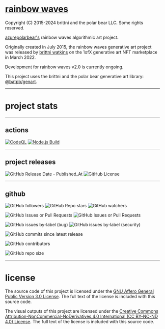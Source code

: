 # [rainbow waves](https://azurepolarbear.github.io/rainbow-waves/)

Copyright (C) 2015-2024 brittni and the polar bear LLC. Some rights reserved.

[azurepolarbear's](https://github.com/azurepolarbear) rainbow waves algorithmic art project.

Originally created in July 2015, the rainbow waves generative art project
was released by [brittni watkins](https://github.com/blwatkins) on the 1ofX
generative art NFT marketplace in March 2022.

Development for rainbow waves v2.0 is currently ongoing.

This project uses the brittni and the polar bear generative art
library: [@batpb/genart](https://www.npmjs.com/package/@batpb/genart).

----

# project stats

----

## actions

[![CodeQL](https://github.com/brittni-and-the-polar-bear/rainbow-waves/actions/workflows/codeql.yml/badge.svg)](https://github.com/brittni-and-the-polar-bear/rainbow-waves/actions/workflows/codeql.yml)
[![Node.js Build](https://github.com/brittni-and-the-polar-bear/rainbow-waves/actions/workflows/node-js.yml/badge.svg)](https://github.com/brittni-and-the-polar-bear/rainbow-waves/actions/workflows/node-js.yml)

----

## project releases

![GitHub Release Date - Published_At](https://img.shields.io/github/release-date/brittni-and-the-polar-bear/rainbow-waves)
![GitHub License](https://img.shields.io/github/license/brittni-and-the-polar-bear/rainbow-waves)

----

## github

![GitHub followers](https://img.shields.io/github/followers/brittni-and-the-polar-bear)
![GitHub Repo stars](https://img.shields.io/github/stars/brittni-and-the-polar-bear/rainbow-waves)
![GitHub watchers](https://img.shields.io/github/watchers/brittni-and-the-polar-bear/rainbow-waves)

![GitHub Issues or Pull Requests](https://img.shields.io/github/issues/brittni-and-the-polar-bear/rainbow-waves)
![GitHub Issues or Pull Requests](https://img.shields.io/github/issues-pr/brittni-and-the-polar-bear/rainbow-waves)

![GitHub issues by-label (bug)](https://img.shields.io/github/issues/brittni-and-the-polar-bear/rainbow-waves/bug?color=red)
![GitHub issues by-label (security)](https://img.shields.io/github/issues/brittni-and-the-polar-bear/rainbow-waves/security?color=red)

![GitHub commits since latest release](https://img.shields.io/github/commits-since/brittni-and-the-polar-bear/rainbow-waves/latest)

![GitHub contributors](https://img.shields.io/github/contributors-anon/brittni-and-the-polar-bear/rainbow-waves)

![GitHub repo size](https://img.shields.io/github/repo-size/brittni-and-the-polar-bear/rainbow-waves)

----

# license

The source code of this project is licensed under the
[GNU Affero General Public Version 3.0 License](https://www.gnu.org/licenses/agpl-3.0.en.html).
The full text of the license is included with this source code.

The visual outputs of this project are licensed under the
[Creative Commons Attribution-NonCommercial-NoDerivatives 4.0 International (CC BY-NC-ND 4.0) License](https://creativecommons.org/licenses/by-nc-nd/4.0/).
The full text of the license is included with this source code.
